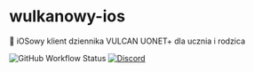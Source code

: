 # wulkanowy-ios
🌋 iOSowy klient dziennika VULCAN UONET+ dla ucznia i rodzica 

![GitHub Workflow Status](https://github.com/wulkanowy/wulkanowy-ios/workflows/Build/badge.svg)
[![Discord](https://img.shields.io/discord/390889354199040011.svg?color=#33CD56)](https://discord.gg/vccAQBr)
